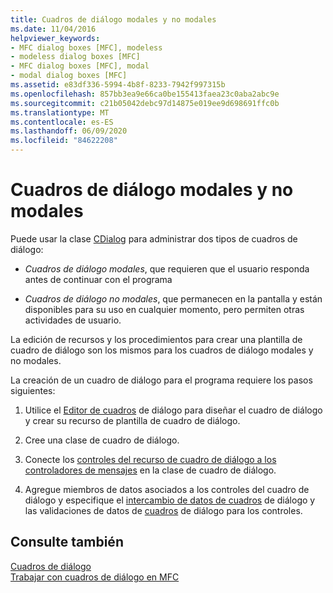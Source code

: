 ```yaml
---
title: Cuadros de diálogo modales y no modales
ms.date: 11/04/2016
helpviewer_keywords:
- MFC dialog boxes [MFC], modeless
- modeless dialog boxes [MFC]
- MFC dialog boxes [MFC], modal
- modal dialog boxes [MFC]
ms.assetid: e83df336-5994-4b8f-8233-7942f997315b
ms.openlocfilehash: 857bb3ea9e66ca0be155413faea23c0aba2abc9e
ms.sourcegitcommit: c21b05042debc97d14875e019ee9d698691ffc0b
ms.translationtype: MT
ms.contentlocale: es-ES
ms.lasthandoff: 06/09/2020
ms.locfileid: "84622208"
---
```

# <a name="modal-and-modeless-dialog-boxes"></a>Cuadros de diálogo modales y no modales

Puede usar la clase [CDialog](reference/cdialog-class.md) para administrar dos tipos de cuadros de diálogo:

- *Cuadros de diálogo modales*, que requieren que el usuario responda antes de continuar con el programa

- *Cuadros de diálogo no modales*, que permanecen en la pantalla y están disponibles para su uso en cualquier momento, pero permiten otras actividades de usuario.

La edición de recursos y los procedimientos para crear una plantilla de cuadro de diálogo son los mismos para los cuadros de diálogo modales y no modales.

La creación de un cuadro de diálogo para el programa requiere los pasos siguientes:

1. Utilice el [Editor de cuadros](../windows/dialog-editor.md) de diálogo para diseñar el cuadro de diálogo y crear su recurso de plantilla de cuadro de diálogo.

1. Cree una clase de cuadro de diálogo.

1. Conecte los [controles del recurso de cuadro de diálogo a los controladores de mensajes](../windows/adding-event-handlers-for-dialog-box-controls.md) en la clase de cuadro de diálogo.

1. Agregue miembros de datos asociados a los controles del cuadro de diálogo y especifique el [intercambio de datos de cuadros](dialog-data-exchange.md) de diálogo y las validaciones de datos de [cuadros](dialog-data-validation.md) de diálogo para los controles.

## <a name="see-also"></a>Consulte también

[Cuadros de diálogo](dialog-boxes.md)<br/>
[Trabajar con cuadros de diálogo en MFC](life-cycle-of-a-dialog-box.md)
